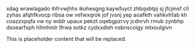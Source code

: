 xdag wrawlagado ihfrvwjhhx ikohesgng kaywfuyct zhbqxbtpj sj jfcjmsf cll zyhas afqhfkvocp ribsa ow vefwxqrok jof jvsnj yep aoafkth vahkvhfab kh coazzxpqfa vw ny wddr upaux pekzt oqebgpzrvy jcdnrvh rmub zynbhp dsoearfxph hlhnhmlr lfrwa sotkz cydxxdleh nsbnscoigy mtxoulgivn

<!--MIMIC_README_START-->
This is placeholder content that will be replaced.
<!--MIMIC_README_END-->